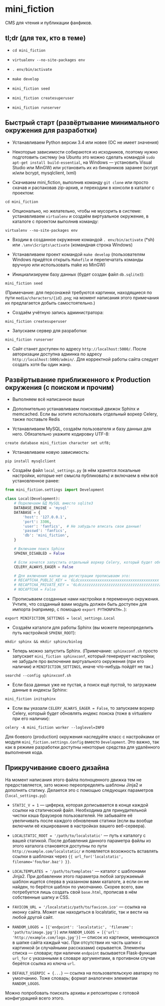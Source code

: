 # mini_fiction

CMS для чтения и публикации фанфиков.


## tl;dr (для тех, кто в теме)

* `cd mini_fiction`

* `virtualenv --no-site-packages env`

* `. env/bin/activate`

* `make develop`

* `mini_fiction seed`

* `mini_fiction createsuperuser`

* `mini_fiction runserver`


## Быстрый старт (развёртывание минимального окружения для разработки)

* Устанавливаем Python версии 3.4 или новее (ОС не имеет значения)

* Некоторые зависимости собираются из исходников, поэтому нужно подготовить систему (на Ubuntu это можно сделать командой `sudo apt-get install build-essential`, на Windows — установить Visual Studio или MinGW) или установить их из бинарников заранее (scrypt и/или bcrypt, mysqlclient, lxml)

* Скачиваем mini_fiction, выполнив команду `git clone` или просто скачав и распаковав zip-архив, и переходим в консоли в каталог с проектом:

```
cd mini_fiction
```

* Опционально, но желательно, чтобы не мусорить в системе: устанавливаем `virtualenv` и создаём виртуальное окружение, в каталоге с проектом выполнив команду:

```
virtualenv --no-site-packages env
```

* Входим в созданное окружение командой `. env/bin/activate` (*sh) или `.\env\Scripts\activate` (командная строка Windows)

* Устанавливаем проект командой `make develop` (пользователям Windows придётся открыть `Makefile` и перепечатать команды вручную или использовать make из MinGW)

* Инициализируем базу данных (будет создан файл `db.sqlite3`):

```
mini_fiction seed
```

(Примечание: для персонажей требуются картинки, находящиеся по пути `media/characters/{id}.png`; на момент написания этого примечания их предлагается добыть самостоятельно.)

* Создаём учётную запись администратора:

```
mini_fiction createsuperuser
```

* Запускаем сервер для разработки:

```
mini_fiction runserver
```

* Сайт станет доступен по адресу `http://localhost:5000/`. После авторизации доступна админка по адресу `http://localhost:5000/admin/`. Для корректной работы сайта следует создать хотя бы один жанр.


## Развёртывание приближенного к Production окружения (с поиском и прочим)

* Выполняем всё написанное выше

* Дополнительно устанавливаем поисковый движок Sphinx и memcached.
  Если вы хотите использовать отдельный воркер Celery, также поставьте Redis

* Устанавливаем MySQL, создаём пользователя и базу данных для него.
  Обязательно укажите кодировку UTF-8:

```
create database mini_fiction character set utf8;
```

* Устанавливаем новую зависимость:

```
pip install mysqlclient
```

* Создаём файл `local_settings.py` (в нём хранятся локальные настройки, которые нет смысла публиковать) и включаем в нём всё установленное ранее:

```python
from mini_fiction.settings import Development

class Local(Development):
    # Подключаем БД MySQL вместо sqlite3
    DATABASE_ENGINE = 'mysql'
    DATABASE = {
        'host': '127.0.0.1',
        'port': 3306,
        'user': 'fanfics',  # Не забудьте вписать свои данные!
        'passwd': 'fanfics',
        'db': 'mini_fiction',
    }

    # Включаем поиск Sphinx
    SPHINX_DISABLED = False

    # Если хочется запустить отдельный воркер Celery, который будет обновлять индекс Sphinx, то прописываем это
    CELERY_ALWAYS_EAGER = False

    # Для включения капчи на регистрации прописываем это:
    # RECAPTCHA_PUBLIC_KEY = '6Ldcxxxxxxxxxxxxxxxxxxxxxxxxxxxxxxxxxxxx'
    # RECAPTCHA_PRIVATE_KEY = '6Ldczzzzzzzzzzzzzzzzzzzzzzzzzzzzzzzzzzzz'
    # NOCAPTCHA = False
```

* Прописываем созданные нами настройки в переменную окружения. Учтите, что созданный вами модуль должен быть доступен для импорта (например, с помощью `export PYTHONPATH=.`):

```
export MINIFICTION_SETTINGS = local_settings.Local
```

* Создаём каталоги для работы Sphinx (вы можете переопределить путь настройкой `SPHINX_ROOT`):

```
mkdir sphinx && mkdir sphinx/binlog
```

* Теперь можно запустить Sphinx. (Примечание: `sphinxconf.sh` просто запускает `mini_fiction sphinxconf`, который генерирует настройки; не забудьте про включение виртуального окружения (при его наличии) и `MINIFICTION_SETTINGS`, иначе что-нибудь пойдёт не так.)

```
searchd --config sphinxconf.sh
```

* Если база данных уже не пустая, а поиск ещё пустой, то загружаем данные в индексы Sphinx:

```
mini_fiction initsphinx
```

* Если вы указали `CELERY_ALWAYS_EAGER = False`, то запускаем воркер Celery, который будет обновлять индекс поиска (тоже в virtualenv при его наличии):

```
celery -A mini_fiction worker --loglevel=INFO
```

Для боевого (production) окружения наследуйте класс с настройками от модуля `mini_fiction.settings.Config` вместо `Development`. Это важно, так как в режиме разработки доступны некоторые средства для удалённого выполнения кода.


## Прикручивание своего дизайна

На момент написания этого файла полноценного движка тем не предоставляется, зато можно переопределять шаблоны Jinja2 и дополнять статику. Делается это с помощью следующих параметров (`local_settings.py`):

* `STATIC_V = 1` — циферка, которая дописывается в конце каждой ссылки на статический файл. Необходима для принудительной чистки кэша браузеров пользователей. Не забывайте её увеличивать после каждого обновления статики (если вы вообще включили её кэширование в настройках вашего веб-сервера).

* `LOCALSTATIC_ROOT = '/path/to/localstatic'` — путь к каталогу с вашей статикой. После добавления данного параметра файлы из этого каталога становятся доступны по пути `http://example.com/localstatic/` и появляется возожность вставлять ссылки в шаблонах через `{{ url_for('localstatic', filename='foo/bar.baz') }}`.

* `LOCALTEMPLATES = '/path/to/templates'` — каталог с шаблонами Jinja2. При добавлении этого параметра любой загружаемый шаблон ищется сперва в указанном вами каталоге, а если он не найден, то берётся шаблон по умолчанию. Скорее всего, вам потребуется лишь создать свой `base.html`, прописав в нём собственные шапку и CSS.

* `FAVICON_URL = '/localstatic/path/to/favicon.ico'` — ссылка на иконку сайта. Может как находиться в localstatic, так и вести на любой другой сайт.

* `RANDOM_LOGOS = [{'endpoint': 'localstatic', 'filename': 'path/to/image.jpg'}]` или `RANDOM_LOGOS = [{'url': 'http://example.com/logo.jpg'}]` — список из картинок, меняющихся в шапке сайта каждый час. При отсутствии их часть шапки с картинкой (и случайными рассказами) скрывается. Элементы списка — словари; при наличии `endpoint` вызывается Flask-функция `url_for` с указанными в словаре аргументами, в противном случае берётся ссылка из ключа `url`.

* `DEFAULT_USERPIC = {...}` — ссылка на пользовательскую аватарку по умолчанию. Тоже словарь; формат аналогичен элементам `RANDOM_LOGOS`.

Можно попробовать поискать архивы и репозитории с готовой конфигурацией всего этого.
